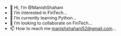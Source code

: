 - 👋 Hi, I’m @ManishShahani
- 👀 I’m interested in FinTech...
- 🌱 I’m currently learning Python...
- 💞️ I’m looking to collaborate on FinTech...
- 📫 How to reach me manishshahani52@gmail.com...

<!---
ManishShahani/ManishShahani is a ✨ special ✨ repository because its `README.md` (this file) appears on your GitHub profile.
You can click the Preview link to take a look at your changes.
--->
